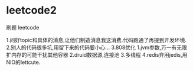 # leetcode2
刷题 leetcode

1.问好topic和具体的消息,让他们制造消息我这消费.代码跑通了再提到开发环境.
2.别人的代码很多坑,用留下来的代码要小心...
3.808优化
  1.jvm参数,万一有无限扩内存的可能干扰其他容器
  2.druid数据源,连接池
  3.多线程
  4.redis弃用jedis,用NIO的lettcute.
  
